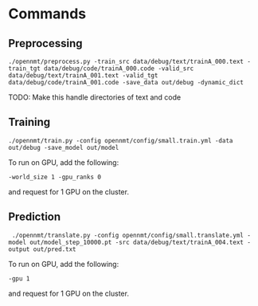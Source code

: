 # Commands

## Preprocessing

```
./opennmt/preprocess.py -train_src data/debug/text/trainA_000.text -train_tgt data/debug/code/trainA_000.code -valid_src data/debug/text/trainA_001.text -valid_tgt data/debug/code/trainA_001.code -save_data out/debug -dynamic_dict
```
TODO: Make this handle directories of text and code

## Training

```
./opennmt/train.py -config opennmt/config/small.train.yml -data out/debug -save_model out/model
```

To run on GPU, add the following:
```
-world_size 1 -gpu_ranks 0
```
and request for 1 GPU on the cluster.

## Prediction
```
 ./opennmt/translate.py -config opennmt/config/small.translate.yml -model out/model_step_10000.pt -src data/debug/text/trainA_004.text -output out/pred.txt
```

To run on GPU, add the following:
```
-gpu 1
```
and request for 1 GPU on the cluster. 
